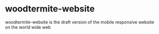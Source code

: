 # woodtermite-website
woodtermite-website is the draft version of the mobile responsive website on the world wide web
